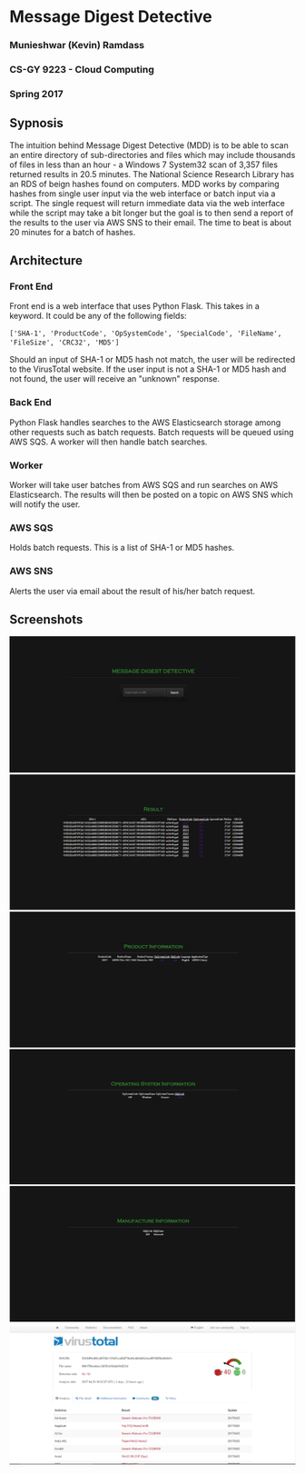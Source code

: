 # Message Digest Detective
### Munieshwar (Kevin) Ramdass
### CS-GY 9223 - Cloud Computing
### Spring 2017

## Sypnosis
The intuition behind Message Digest Detective (MDD) is to be able to scan an entire directory of sub-directories and files which may include thousands of files in less than an hour - a Windows 7 System32 scan of 3,357 files returned results in 20.5 minutes. The National Science Research Library has an RDS of beign hashes found on computers. MDD works by comparing hashes from single user input via the web interface or batch input via a script. The single request will return immediate data via the web interface while the script may take a bit longer but the goal is to then send a report of the results to the user via AWS SNS to their email. The time to beat is about 20 minutes for a batch of hashes.  

## Architecture
### Front End
Front end is a web interface that uses Python Flask. This takes in a keyword. It could be any of the following fields:
```
['SHA-1', 'ProductCode', 'OpSystemCode', 'SpecialCode', 'FileName', 'FileSize', 'CRC32', 'MD5']
```
Should an input of SHA-1 or MD5 hash not match, the user will be redirected to the VirusTotal website. If the user input is not a SHA-1 or MD5 hash and not found, the user will receive an "unknown" response.

### Back End
Python Flask handles searches to the AWS Elasticsearch storage among other requests such as batch requests. Batch requests will be queued using AWS SQS. A worker will then handle batch searches.

### Worker
Worker will take user batches from AWS SQS and run searches on AWS Elasticsearch. The results will then be posted on a topic on AWS SNS which will notify the user.

### AWS SQS
Holds batch requests. This is a list of SHA-1 or MD5 hashes.

### AWS SNS
Alerts the user via email about the result of his/her batch request.

## Screenshots
![alt tag](https://github.com/mramdass/Message_Digest_Detective_API/blob/master/Screenshots/Page_Index.PNG)
![alt tag](https://github.com/mramdass/Message_Digest_Detective_API/blob/master/Screenshots/Page_Result.PNG)
![alt tag](https://github.com/mramdass/Message_Digest_Detective_API/blob/master/Screenshots/Page_Prod.PNG)
![alt tag](https://github.com/mramdass/Message_Digest_Detective_API/blob/master/Screenshots/Page_OS.PNG)
![alt tag](https://github.com/mramdass/Message_Digest_Detective_API/blob/master/Screenshots/Page_Mfg.PNG)
![alt tag](https://github.com/mramdass/Message_Digest_Detective_API/blob/master/Screenshots/Page_Redirect_VirusTotal.PNG)
